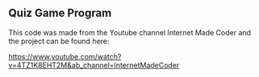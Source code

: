 ## Quiz Game Program
This code was made from the Youtube channel Internet Made Coder and the project can be found here:

https://www.youtube.com/watch?v=4TZ1K8EHT2M&ab_channel=InternetMadeCoder
